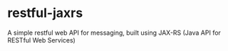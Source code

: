 # restful-jaxrs
A simple restful web API for messaging, built using JAX-RS (Java API for RESTful Web Services)
